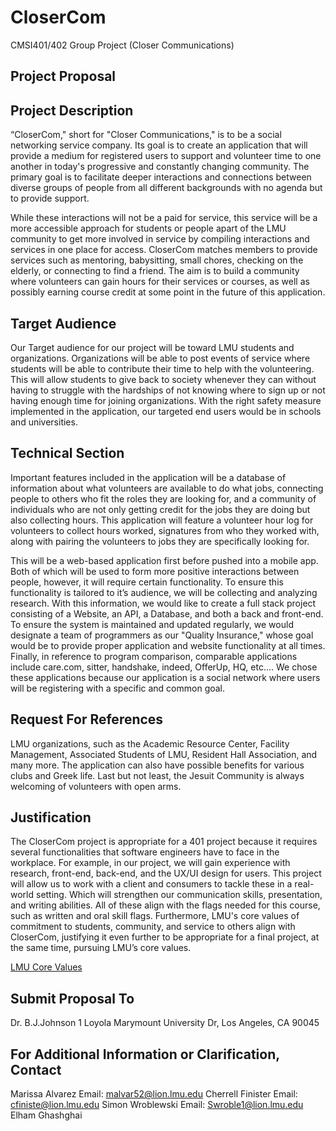 # CloserCom
CMSI401/402 Group Project (Closer Communications)

## Project Proposal
## Project Description
“CloserCom," short for "Closer Communications," is to be a social networking service company. Its goal is to create an application that will provide a medium for registered users to support and volunteer time to one another in today's progressive and constantly changing community. The primary goal is to facilitate deeper interactions and connections between diverse groups of people from all different backgrounds with no agenda but to provide support.  

While these interactions will not be a paid for service, this service will be a more accessible approach for students or people apart of the LMU community to get more involved in service by compiling interactions and services in one place for access. CloserCom matches members to provide services such as mentoring, babysitting, small chores, checking on the elderly, or connecting to find a friend. The aim is to build a community where volunteers can gain hours for their services or courses, as well as possibly earning course credit at some point in the future of this application.

## Target Audience
Our Target audience for our project will be toward LMU students and organizations. Organizations will be able to post events of service where students will be able to contribute their time to help with the volunteering. This will allow students to give back to society whenever they can without having to struggle with the hardships of not knowing where to sign up or not having enough time for joining organizations. With the right safety measure implemented in the application, our targeted end users would be in schools and universities.

## Technical Section
Important features included in the application will be a database of information about what volunteers are available to do what jobs, connecting people to others who fit the roles they are looking for, and a community of individuals who are not only getting credit for the jobs they are doing but also collecting hours. This application will feature a volunteer hour log for volunteers to collect hours worked, signatures from who they worked with, along with pairing the volunteers to jobs they are specifically looking for.

This will be a web-based application first before pushed into a mobile app. Both of which will be used to form more positive interactions between people, however, it will require certain functionality. To ensure this functionality is tailored to it’s audience, we will be collecting and analyzing research. With this information, we would like to create a full stack project consisting of a Website, an API, a Database, and both a back and front-end. To ensure the system is maintained and updated regularly, we would designate a team of programmers as our "Quality Insurance," whose goal would be to provide proper application and website functionality at all times. Finally, in reference to program comparison, comparable applications include care.com, sitter, handshake, indeed, OfferUp, HQ, etc.… We chose these applications because our application is a social network where users will be registering with a specific and common goal.

## Request For References
LMU organizations, such as the Academic Resource Center, Facility Management, Associated Students of LMU, Resident Hall Association, and many more. The application can also have possible benefits for various clubs and Greek life. Last but not least, the Jesuit Community is always welcoming of volunteers with open arms.

## Justification
The CloserCom project is appropriate for a 401 project because it requires several functionalities that software engineers have to face in the workplace. For example, in our project, we will gain experience with research, front-end, back-end, and the UX/UI design for users. This project will allow us to work with a client and consumers to tackle these in a real-world setting. Which will strengthen our communication skills, presentation, and writing abilities. All of these align with the flags needed for this course, such as written and oral skill flags. Furthermore, LMU's core values of commitment to students, community, and service to others align with CloserCom, justifying it even further to be appropriate for a final project, at the same time, pursuing LMU’s core values.

[LMU Core Values](https://academics.lmu.edu/strategicplan/strategicplan2012-2020/strategicplantableofcontents/corevalues/)

## Submit Proposal To
Dr. B.J.Johnson
1 Loyola Marymount University Dr, Los Angeles, CA 90045

## For Additional Information or Clarification, Contact
Marissa Alvarez
Email: malvar52@lion.lmu.edu
Cherrell Finister
Email: cfiniste@lion.lmu.edu
Simon Wroblewski
Email: Swroble1@lion.lmu.edu
Elham Ghashghai
